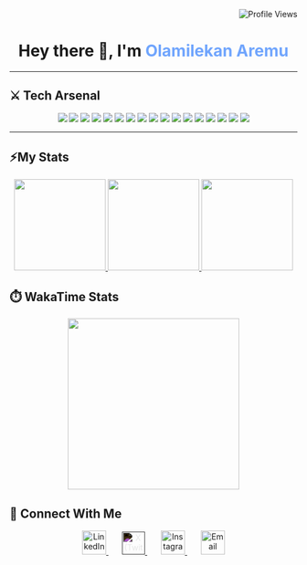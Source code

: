 <!-- Profile Views Badge -->




   
  
<p align="right">
  <img src="https://komarev.com/ghpvc/?username=sagittaerys&label=👁️‍🗨️+Profile+Views&color=blueviolet&style=for-the-badge" alt="Profile Views" />
</p>



<!-- Hero Section -->
<h1 align="center">Hey there 👋, I'm <span style="color:#70a5fd;">Olamilekan Aremu</span></h1>


---

## ⚔️ Tech Arsenal

<p align="center">
  <img src="https://img.shields.io/badge/JavaScript-1a1b27?style=for-the-badge&logo=javascript&logoColor=f7df1e" />
  <img src="https://img.shields.io/badge/TypeScript-1a1b27?style=for-the-badge&logo=typescript&logoColor=3178c6" />
  <img src="https://img.shields.io/badge/React-1a1b27?style=for-the-badge&logo=react&logoColor=61dafb" />
  <img src="https://img.shields.io/badge/Next.js-1a1b27?style=for-the-badge&logo=next.js&logoColor=ffffff" />
  <img src="https://img.shields.io/badge/Redux-1a1b27?style=for-the-badge&logo=redux&logoColor=764abc" />
  <img src="https://img.shields.io/badge/Vite-1a1b27?style=for-the-badge&logo=vite&logoColor=ffb300" />
  <img src="https://img.shields.io/badge/TailwindCSS-1a1b27?style=for-the-badge&logo=tailwindcss&logoColor=38bdf8" />
  <img src="https://img.shields.io/badge/Bootstrap-1a1b27?style=for-the-badge&logo=bootstrap&logoColor=7952b3" />
  <img src="https://img.shields.io/badge/HTML5-1a1b27?style=for-the-badge&logo=html5&logoColor=e34f26" />
  <img src="https://img.shields.io/badge/CSS3-1a1b27?style=for-the-badge&logo=css3&logoColor=1572b6" />
  <img src="https://img.shields.io/badge/Node.js-1a1b27?style=for-the-badge&logo=node.js&logoColor=339933" />
  <img src="https://img.shields.io/badge/Express-1a1b27?style=for-the-badge&logo=express&logoColor=ffffff" />
  <img src="https://img.shields.io/badge/MongoDB-1a1b27?style=for-the-badge&logo=mongodb&logoColor=47a248" />
  <img src="https://img.shields.io/badge/Git-1a1b27?style=for-the-badge&logo=git&logoColor=f05032" />
  <img src="https://img.shields.io/badge/Figma-1a1b27?style=for-the-badge&logo=figma&logoColor=f24e1e" />
  <img src="https://img.shields.io/badge/Vue-1a1b27?style=for-the-badge&logo=vue.js&logoColor=4FC08D" />
  <img src="https://img.shields.io/badge/Twig-1a1b27?style=for-the-badge&logo=twig&logoColor=ffffff" />
</p>


---

## ⚡My Stats

<p align="center">
  <a href="https://github.com/Sagittaerys">
    <img height="160em" src="https://github-readme-stats.vercel.app/api?username=sagittaerys&show_icons=true&theme=tokyonight&hide_border=true&count_private=true" />
    <img height="160em" src="https://github-readme-streak-stats.herokuapp.com?user=Sagittaerys&theme=tokyonight&hide_border=true" />
    <img height="160em" src="https://github-readme-stats.vercel.app/api/top-langs/?username=sagittaerys&layout=compact&theme=tokyonight&hide_border=true" />
  </a>
</p>



## ⏱️ WakaTime Stats

<p align="center">
  <a href="https://wakatime.com/@sagittaerys">
    <img src="https://github-readme-stats.vercel.app/api/wakatime?username=sagittaerys&theme=tokyonight&hide_border=true" height="300" />
  </a>
</p>


## 🤝 Connect With Me

<p align="center">
  <a href="https://www.linkedin.com/in/olamilekan-aremu-a15651236/" target="_blank" style="margin: 0 12px;">
    <img src="https://skillicons.dev/icons?i=linkedin" height="42" alt="LinkedIn" />
  </a>
  <a href="https://x.com/sagittaric" target="_blank" style="margin: 0 12px;">
    <img src="https://cdn.jsdelivr.net/gh/simple-icons/simple-icons/icons/x.svg" height="40" width="40" alt="X (Twitter)" style="filter: invert(100%);" />
  </a>
  <a href="https://instagram.com/sagittaerys_" target="_blank" style="margin: 0 12px;">
    <img src="https://skillicons.dev/icons?i=instagram" height="42" alt="Instagram" />
  </a>
  <a href="mailto:aremu0235@gmail.com" target="_blank" style="margin: 0 12px;">
    <img src="https://skillicons.dev/icons?i=gmail" height="42" alt="Email" />
  </a>
</p>



